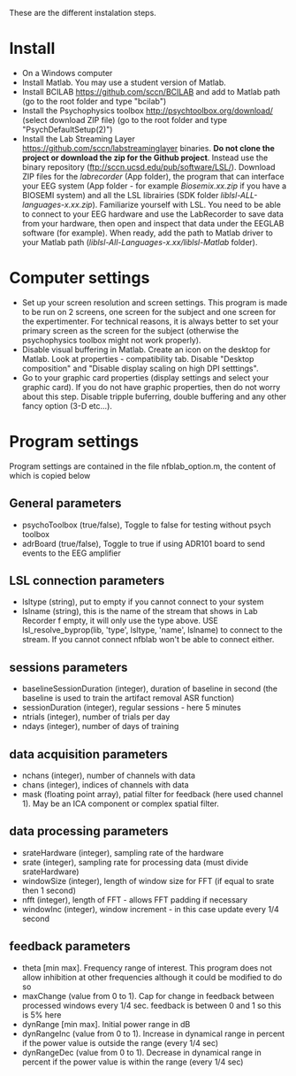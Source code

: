 These are the different instalation steps.

# Install
- On a Windows computer
- Install Matlab. You may use a student version of Matlab.
- Install BCILAB https://github.com/sccn/BCILAB and add to Matlab path (go to the root folder and type "bcilab")
- Install the Psychophysics toolbox http://psychtoolbox.org/download/ (select download ZIP file) (go to the root folder and type "PsychDefaultSetup(2)")
- Install the Lab Streaming Layer https://github.com/sccn/labstreaminglayer binaries. **Do not clone the project or download the zip for the Github project**. Instead use the binary repository (ftp://sccn.ucsd.edu/pub/software/LSL/). Download ZIP files for the *labrecorder* (App folder), the program that can interface your EEG system (App folder - for example *Biosemix.xx.zip* if you have a BIOSEMI system) and all the LSL librairies (SDK folder *liblsl-ALL-languages-x.xx.zip*). Familiarize yourself with LSL. You need to be able to connect to your EEG hardware and use the LabRecorder to save data from your hardware, then open and inspect that data under the EEGLAB software (for example). When ready, add the path to Matlab driver to your Matlab path (*liblsl-All-Languages-x.xx/liblsl-Matlab* folder).

# Computer settings
- Set up your screen resolution and screen settings. This program is made to be run on 2 screens, one screen for the subject and one screen for the expertimenter. For technical reasons, it is always better to set your primary screen as the screen for the subject (otherwise the psychophysics toolbox might not work properly).
- Disable visual buffering in Matlab. Create an icon on the desktop for Matlab. Look at properties - compatibility tab. Disable "Desktop composition" and "Disable display scaling on high DPI setttings".
- Go to your graphic card properties (display settings and select your graphic card). If you do not have graphic properties, then do not worry about this step. Disable tripple buferring, double buffering and any other fancy option (3-D etc...).

# Program settings
Program settings are contained in the file nfblab_option.m, the content of which is copied below

## General parameters
- psychoToolbox (true/false), Toggle to false for testing without psych toolbox
- adrBoard      (true/false), Toggle to true if using ADR101 board to send events to the EEG amplifier

## LSL connection parameters
- lsltype (string), put to empty if you cannot connect to your system
- lslname (string), this is the name of the stream that shows in Lab Recorder f empty, it will only use the type above. USE lsl_resolve_byprop(lib, 'type', lsltype, 'name', lslname) to connect to the stream. If you cannot connect nfblab won't be able to connect either.

## sessions parameters
- baselineSessionDuration (integer), duration of baseline in second (the baseline is used to train the artifact removal ASR function)
- sessionDuration (integer), regular sessions - here 5 minutes
- ntrials (integer), number of trials per day
- ndays   (integer), number of days of training
              
## data acquisition parameters
- nchans  (integer), number of channels with data
- chans   (integer), indices of channels with data
- mask    (floating point array), patial filter for feedback (here used channel 1). May be an ICA component or complex spatial filter.

## data processing parameters
- srateHardware (integer), sampling rate of the hardware
- srate         (integer), sampling rate for processing data (must divide srateHardware)
- windowSize (integer), length of window size for FFT (if equal to srate then 1 second)
- nfft       (integer), length of FFT - allows FFT padding if necessary
- windowInc  (integer), window increment - in this case update every 1/4 second

## feedback parameters
- theta   [min max]. Frequency range of interest. This program does not allow inhibition at other frequencies although it could be modified to do so
- maxChange  (value from 0 to 1). Cap for change in feedback between processed windows every 1/4 sec. feedback is between 0 and 1 so this is 5% here
- dynRange     [min max]. Initial power range in dB
- dynRangeInc  (value from 0 to 1). Increase in dynamical range in percent if the power value is outside the range (every 1/4 sec)
- dynRangeDec  (value from 0 to 1). Decrease in dynamical range in percent if the power value is within the range (every 1/4 sec)
                            
